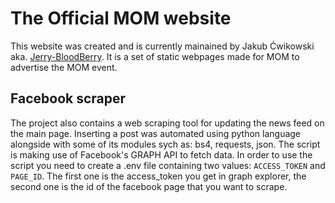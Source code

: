 # The Official MOM website

This website was created and is currently mainained by Jakub Ćwikowski aka. [Jerry-BloodBerry](https://github.com/Jerry-BloodBerry).
It is a set of static webpages made for MOM to advertise the MOM event.

## Facebook scraper

The project also contains a web scraping tool for updating the news feed on the main page. Inserting a post was automated using python language alongside with
some of its modules sych as: bs4, requests, json. The script is making use of Facebook's GRAPH API to fetch data. In order to use the script you need to create a
.env file containing two values: ```ACCESS_TOKEN``` and ```PAGE_ID```. The first one is the access_token you get in graph explorer, the second one is the id
of the facebook page that you want to scrape.
